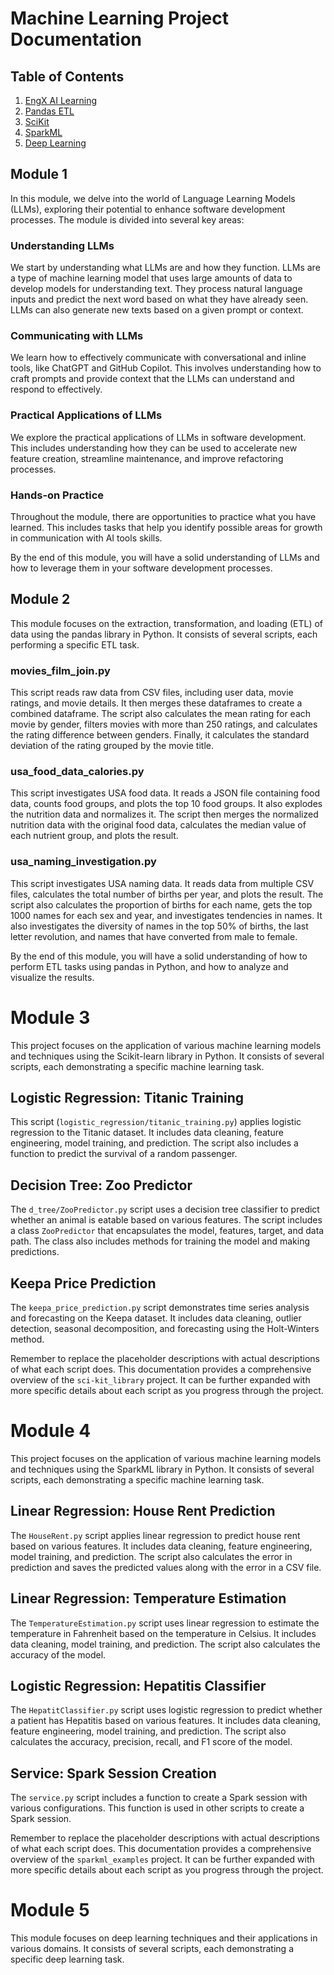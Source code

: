 # Machine Learning Project Documentation

## Table of Contents
1. [EngX AI Learning](#module-1)
2. [Pandas ETL](#module-2)
3. [SciKit](#module-3)
4. [SparkML](#module-4)
5. [Deep Learning](#module-5)

## Module 1

In this module, we delve into the world of Language Learning Models (LLMs), exploring their potential to enhance software development processes. The module is divided into several key areas:

### Understanding LLMs
We start by understanding what LLMs are and how they function. LLMs are a type of machine learning model that uses large amounts of data to develop models for understanding text. They process natural language inputs and predict the next word based on what they have already seen. LLMs can also generate new texts based on a given prompt or context.

### Communicating with LLMs
We learn how to effectively communicate with conversational and inline tools, like ChatGPT and GitHub Copilot. This involves understanding how to craft prompts and provide context that the LLMs can understand and respond to effectively.

### Practical Applications of LLMs
We explore the practical applications of LLMs in software development. This includes understanding how they can be used to accelerate new feature creation, streamline maintenance, and improve refactoring processes.

### Hands-on Practice
Throughout the module, there are opportunities to practice what you have learned. This includes tasks that help you identify possible areas for growth in communication with AI tools skills.

By the end of this module, you will have a solid understanding of LLMs and how to leverage them in your software development processes.


## Module 2

This module focuses on the extraction, transformation, and loading (ETL) of data using the pandas library in Python. It consists of several scripts, each performing a specific ETL task.

### movies_film_join.py
This script reads raw data from CSV files, including user data, movie ratings, and movie details. It then merges these dataframes to create a combined dataframe. The script also calculates the mean rating for each movie by gender, filters movies with more than 250 ratings, and calculates the rating difference between genders. Finally, it calculates the standard deviation of the rating grouped by the movie title.

### usa_food_data_calories.py
This script investigates USA food data. It reads a JSON file containing food data, counts food groups, and plots the top 10 food groups. It also explodes the nutrition data and normalizes it. The script then merges the normalized nutrition data with the original food data, calculates the median value of each nutrient group, and plots the result.

### usa_naming_investigation.py
This script investigates USA naming data. It reads data from multiple CSV files, calculates the total number of births per year, and plots the result. The script also calculates the proportion of births for each name, gets the top 1000 names for each sex and year, and investigates tendencies in names. It also investigates the diversity of names in the top 50% of births, the last letter revolution, and names that have converted from male to female.

By the end of this module, you will have a solid understanding of how to perform ETL tasks using pandas in Python, and how to analyze and visualize the results.


# Module 3

This project focuses on the application of various machine learning models and techniques using the Scikit-learn library in Python. It consists of several scripts, each demonstrating a specific machine learning task.

## Logistic Regression: Titanic Training

This script (`logistic_regression/titanic_training.py`) applies logistic regression to the Titanic dataset. It includes data cleaning, feature engineering, model training, and prediction. The script also includes a function to predict the survival of a random passenger.

## Decision Tree: Zoo Predictor

The `d_tree/ZooPredictor.py` script uses a decision tree classifier to predict whether an animal is eatable based on various features. The script includes a class `ZooPredictor` that encapsulates the model, features, target, and data path. The class also includes methods for training the model and making predictions.

## Keepa Price Prediction

The `keepa_price_prediction.py` script demonstrates time series analysis and forecasting on the Keepa dataset. It includes data cleaning, outlier detection, seasonal decomposition, and forecasting using the Holt-Winters method.

Remember to replace the placeholder descriptions with actual descriptions of what each script does. This documentation provides a comprehensive overview of the `sci-kit_library` project. It can be further expanded with more specific details about each script as you progress through the project.


# Module 4

This project focuses on the application of various machine learning models and techniques using the SparkML library in Python. It consists of several scripts, each demonstrating a specific machine learning task.

## Linear Regression: House Rent Prediction

The `HouseRent.py` script applies linear regression to predict house rent based on various features. It includes data cleaning, feature engineering, model training, and prediction. The script also calculates the error in prediction and saves the predicted values along with the error in a CSV file.

## Linear Regression: Temperature Estimation

The `TemperatureEstimation.py` script uses linear regression to estimate the temperature in Fahrenheit based on the temperature in Celsius. It includes data cleaning, model training, and prediction. The script also calculates the accuracy of the model.

## Logistic Regression: Hepatitis Classifier

The `HepatitClassifier.py` script uses logistic regression to predict whether a patient has Hepatitis based on various features. It includes data cleaning, feature engineering, model training, and prediction. The script also calculates the accuracy, precision, recall, and F1 score of the model.

## Service: Spark Session Creation

The `service.py` script includes a function to create a Spark session with various configurations. This function is used in other scripts to create a Spark session.

Remember to replace the placeholder descriptions with actual descriptions of what each script does. This documentation provides a comprehensive overview of the `sparkml_examples` project. It can be further expanded with more specific details about each script as you progress through the project.

# Module 5

This module focuses on deep learning techniques and their applications in various domains. It consists of several scripts, each demonstrating a specific deep learning task.

